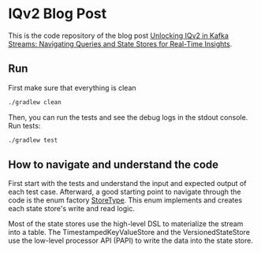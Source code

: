 # IQv2 Blog Post

This is the code repository of the blog post [Unlocking IQv2 in Kafka Streams: Navigating Queries and State Stores for Real-Time Insights](https://medium.com/bakdata/harnessing-interactive-queries-v2-in-kafka-streams-a-practical-guide-to-queries-and-state-stores-4585f1e53150).

## Run

First make sure that everything is clean

```bash
./gradlew clean
```

Then, you can run the tests and see the debug logs in the stdout console.
Run tests:

```bash
./gradlew test
```

## How to navigate and understand the code

First start with the tests and understand the input and expected output of each test case. Afterward, a good starting
point to navigate through the code is the enum
factory [StoreType](https://github.com/bakdata/IQv2-blog-post/blob/ec6d3eba818b23dd7734202d39f6b7ed29875ef8/src/main/java/com/bakdata/kafka/example/StoreType.java#L25).
This enum implements and creates each state store's write and read logic.

Most of the state stores use the high-level DSL to materialize the stream into a table. The TimestampedKeyValueStore and
the VersionedStateStore use the low-level processor API (PAPI) to write the data into the state store.
